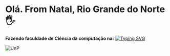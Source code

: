 # Olá. From Natal, Rio Grande do Norte 🖐️

**Fazendo faculdade de Ciência da computação na:**
[![Typing SVG](https://readme-typing-svg.demolab.com?font=Fira+Code&pause=1000&width=435&lines=Hello+people;My+name+is+Pedro+Evaristo;I'm+from+Brazil%2C+Natal)](https://git.io/typing-svg)

![UnP](https://loja.unponline.com.br/media/logo/stores/19/UNP.png)
